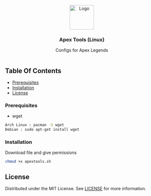 <br/>
<p align="center">
  <a href="https://github.com/Nyxiie/aio-apex">
    <img src="https://readme.shaankhan.dev/images/logo.png" alt="Logo" width="80" height="80">
  </a>

  <h3 align="center">Apex Tools (Linux)</h3>

  <p align="center">
    Configs for Apex Legends
    <br/>
    <br/>
  </p>
</p>



## Table Of Contents


* [Prerequisites](#prerequisites)
* [Installation](#installation)
* [License](#license)

### Prerequisites



* wget

```sh
Arch Linux : pacman -S wget
Debian : sudo apt-get install wget
```

### Installation

Download file and give permissions
```sh
chmod +x apextools.sh
```
## License

Distributed under the MIT License. See [LICENSE](https://github.com/Nyxiie/aio-apex/blob/main/LICENSE.md) for more information.
